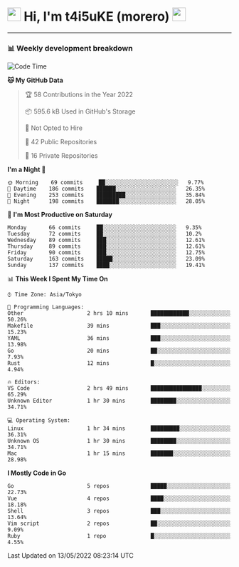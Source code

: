<!-- Title -->
<h1>
    <img src="https://emojis.slackmojis.com/emojis/images/1600385609/10490/cactuar.gif?1600385609" width="30"/> 
    Hi, I'm t4i5uKE (morero) 
    <img src="https://emojis.slackmojis.com/emojis/images/1600385609/10490/cactuar.gif?1600385609" width="30"/>
</h1>

---

<h3> 📊 Weekly development breakdown </h3>
<!-- waka-readme-stats -->

<!--START_SECTION:waka-->
![Code Time](http://img.shields.io/badge/Code%20Time-1%2C045%20hrs%205%20mins-blue)

**🐱 My GitHub Data** 

> 🏆 58 Contributions in the Year 2022
 > 
> 📦 595.6 kB Used in GitHub's Storage 
 > 
> 🚫 Not Opted to Hire
 > 
> 📜 42 Public Repositories 
 > 
> 🔑 16 Private Repositories  
 > 
**I'm a Night 🦉** 

```text
🌞 Morning    69 commits     ██░░░░░░░░░░░░░░░░░░░░░░░   9.77% 
🌆 Daytime    186 commits    ██████░░░░░░░░░░░░░░░░░░░   26.35% 
🌃 Evening    253 commits    █████████░░░░░░░░░░░░░░░░   35.84% 
🌙 Night      198 commits    ███████░░░░░░░░░░░░░░░░░░   28.05%

```
📅 **I'm Most Productive on Saturday** 

```text
Monday       66 commits     ██░░░░░░░░░░░░░░░░░░░░░░░   9.35% 
Tuesday      72 commits     ██░░░░░░░░░░░░░░░░░░░░░░░   10.2% 
Wednesday    89 commits     ███░░░░░░░░░░░░░░░░░░░░░░   12.61% 
Thursday     89 commits     ███░░░░░░░░░░░░░░░░░░░░░░   12.61% 
Friday       90 commits     ███░░░░░░░░░░░░░░░░░░░░░░   12.75% 
Saturday     163 commits    █████░░░░░░░░░░░░░░░░░░░░   23.09% 
Sunday       137 commits    ████░░░░░░░░░░░░░░░░░░░░░   19.41%

```


📊 **This Week I Spent My Time On** 

```text
⌚︎ Time Zone: Asia/Tokyo

💬 Programming Languages: 
Other                    2 hrs 10 mins       ████████████░░░░░░░░░░░░░   50.26% 
Makefile                 39 mins             ███░░░░░░░░░░░░░░░░░░░░░░   15.23% 
YAML                     36 mins             ███░░░░░░░░░░░░░░░░░░░░░░   13.98% 
Go                       20 mins             ██░░░░░░░░░░░░░░░░░░░░░░░   7.93% 
Rust                     12 mins             █░░░░░░░░░░░░░░░░░░░░░░░░   4.94%

🔥 Editors: 
VS Code                  2 hrs 49 mins       ████████████████░░░░░░░░░   65.29% 
Unknown Editor           1 hr 30 mins        ████████░░░░░░░░░░░░░░░░░   34.71%

💻 Operating System: 
Linux                    1 hr 34 mins        █████████░░░░░░░░░░░░░░░░   36.31% 
Unknown OS               1 hr 30 mins        ████████░░░░░░░░░░░░░░░░░   34.71% 
Mac                      1 hr 15 mins        ███████░░░░░░░░░░░░░░░░░░   28.98%

```

**I Mostly Code in Go** 

```text
Go                       5 repos             █████░░░░░░░░░░░░░░░░░░░░   22.73% 
Vue                      4 repos             ████░░░░░░░░░░░░░░░░░░░░░   18.18% 
Shell                    3 repos             ███░░░░░░░░░░░░░░░░░░░░░░   13.64% 
Vim script               2 repos             ██░░░░░░░░░░░░░░░░░░░░░░░   9.09% 
Ruby                     1 repo              █░░░░░░░░░░░░░░░░░░░░░░░░   4.55%

```



 Last Updated on 13/05/2022 08:23:14 UTC
<!--END_SECTION:waka-->
